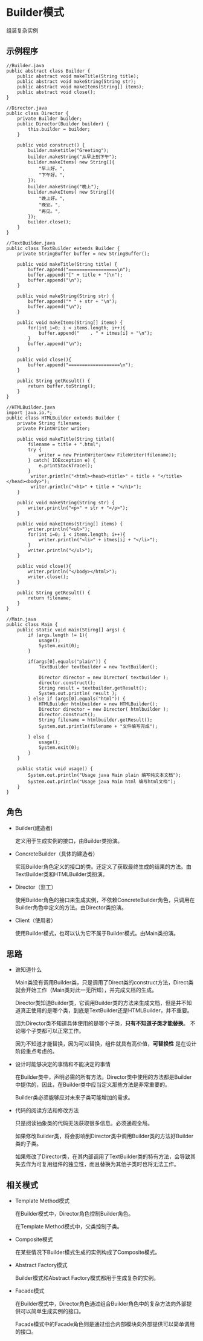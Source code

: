 # Builder模式

组装复杂实例

## 示例程序

    //Builder.java
    public abstract class Builder {
        public abstract void makeTitle(String title);
        public abstract void makeString(String str);
        public abstract void makeItems(String[] items);
        public abstract void close();
    }
    
    //Director.java
    public class Director {
        private Builder builder;
        public Director(Builder builder) {
            this.builder = builder;
        }
        
        public void construct() {
            builder.maketitle("Greeting");
            builder.makeString("从早上到下午");
            builder.makeItems( new String[]{
                "早上好。",
                "下午好。",
            });
            builder.makeString("晚上");
            builder.makeItems( new String[]{
                "晚上好。",
                "晚安。",
                "再见。",
            });
            builder.close();
        }
    }
    
    //TextBuilder.java
    public class TextBuilder extends Builder {
        private StringBuffer buffer = new StringBuffer();
        
        public void makeTitle(String title) {
            buffer.append("==================\n");
            buffer.append("[" + title + "]\n");
            buffer.append("\n");
        }
        
        public void makeString(String str) {
            buffer.append("* " + str + "\n");
            buffer.append("\n");
        }
        
        public void makeItems(String[] items) {
            for(int i=0; i < items.length; i++){
                buffer.append("    . " + itmes[i] + "\n");
            }
            buffer.append("\n");
        }
        
        public void close(){
            buffer.append("===================\n");
        }
        
        public String getResult() {
            return buffer.toString();
        }
    }
    
    //HTMLBuilder.java
    import java.io.*;
    public class HTMLBuilder extends Builder {
        private String filename;
        private PrintWriter writer;
        
        public void makeTitle(String title){
            filename = title + ".html";
            try {
                writer = new PrintWriter(new FileWriter(filename));
            } catch( IOException e) {
                e.printStackTrace();
            }
             writer.println("<html><head><title>" + title + "</title></head><body>");
             writer.println("<h1>" + title + "</h1>");
        }
        
        public void makeString(String str) {
            writer.println("<p>" + str + "</p>");
        }
        
        public void makeItems(String[] items) {
            writer.println("<ul>");
            for(int i=0; i < items.length; i++){
                writer.println("<li>" + itmes[i] + "</li>");
            }
            writer.println("</ul>");
        }
        
        public void close(){
            writer.println("</body></html>");
            writer.close();
        }
        
        public String getResult() {
            return filename;
        }
    }
    
    //Main.java
    public class Main {
        public static void main(Stirng[] args) {
            if (args.length != 1){
                usage();
                System.exit(0);
            }
            
            if(args[0].equals("plain")) {
                TextBuilder textbuilder = new TextBuilder();
                
                Director director = new Director( textbuilder );
                director.construct();
                String result = textbuilder.getResult();
                System.out.println( result );
            } else if (args[0].equals("html")) {
                HTMLBuilder htmlbuilder = new HTMLBuilder();
                Director director = new Director( htmlbuilder );
                director.construct();
                String filename = htmlbuilder.getResult();
                System.out.println(filename + "文件编写完成");
                
            } else {
                usage();
                System.exit(0);
            }
        }
        
        public static void usage() {
            System.out.println("Usage java Main plain 编写纯文本文档");
            System.out.println("Usage java Main html 编写html文档");
        }
    }
    
## 角色
* Builder(建造者)
    
    定义用于生成实例的接口，由Builder类扮演。

* ConcreteBuilder（具体的建造者）

    实现Builder角色定义的接口的类。还定义了获取最终生成的结果的方法。由TextBuilder类和HTMLBuilder类扮演。
    
* Director（监工）

    使用Builder角色的接口来生成实例，不依赖ConcreteBuilder角色，只调用在Builder角色中定义的方法。由Director类扮演。
    
* Client（使用者）

    使用Builder模式，也可以认为它不属于Builder模式。由Main类扮演。
    
## 思路
* 谁知道什么

    Main类没有调用Builder类，只是调用了Direct类的construct方法，Direct类就会开始工作（Main类对此一无所知），并完成文档的生成。
    
    Director类知道Builder类，它调用Builder类的方法来生成文档，但是并不知道真正使用的是哪个类，到底是TextBuilder还是HTMLBuilder，并不重要。
    
    因为Director类不知道具体使用的是哪个子类，**只有不知道子类才能替换**。 不论哪个子类都可以正常工作。
    
    因为不知道才能替换，因为可以替换，组件就具有高价值，**可替换性** 是在设计阶段重点考虑的。
    
    
* 设计时能够决定的事情和不能决定的事情

    在Builder类中，声明必需的所有方法。Director类中使用的方法都是Builder中提供的，因此，在Builder类中应当定义那些方法是非常重要的。
    
    Builder类必须能够应对未来子类可能增加的需求。
    
    
* 代码的阅读方法和修改方法

    只是阅读抽象类的代码无法获取很多信息。必须通观全局。
    
    如果修改Builder类，将会影响到Director类中调用Builder类的方法好Builder类的子类。
    
    如果修改了Director类，在其内部调用了TextBuilder类的特有方法，会导致其失去作为可复用组件的独立性，而且替换为其他子类时也将无法工作。
## 相关模式
* Template Method模式
    
    在Builder模式中，Director角色控制Builder角色。
    
    在Template Method模式中，父类控制子类。

* Composite模式

    在某些情况下Builder模式生成的实例构成了Composite模式。
    
* Abstract Factory模式

    Builder模式和Abstract Factory模式都用于生成复杂的实例。
    
* Facade模式

    在Builder模式中，Director角色通过组合Builder角色中的复杂方法向外部提供可以简单生成实例的接口。
    
    Facade模式中的Facade角色则是通过组合内部模块向外部提供可以简单调用的接口。